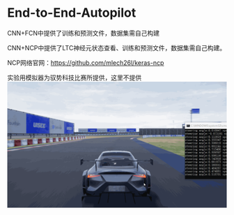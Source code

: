 # End-to-End-Autopilot
CNN+FCN中提供了训练和预测文件，数据集需自己构建

CNN+NCP中提供了LTC神经元状态查看、训练和预测文件，数据集需自己构建。

NCP网络官网：https://github.com/mlech26l/keras-ncp

实验用模拟器为驭势科技比赛所提供，这里不提供
![Image text](https://github.com/xiao-hua-sheng/End-to-End-Autopilot/blob/main/runing.gif)
